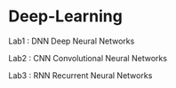 # Deep-Learning
Lab1 : DNN Deep Neural Networks

Lab2 : CNN Convolutional Neural Networks

Lab3 : RNN Recurrent Neural Networks

